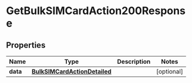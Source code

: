 

# GetBulkSIMCardAction200Response


## Properties

| Name | Type | Description | Notes |
|------------ | ------------- | ------------- | -------------|
|**data** | [**BulkSIMCardActionDetailed**](BulkSIMCardActionDetailed.md) |  |  [optional] |



